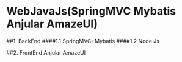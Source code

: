 # WebJavaJs(SpringMVC Mybatis Anjular AmazeUI)

##1. BackEnd
####1.1 SpringMVC+Mybatis
####1.2 Node Js  

##2. FrontEnd
Anjular AmazeUI